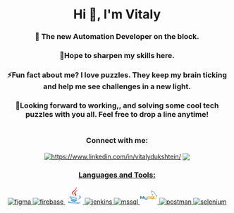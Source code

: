 <h1 align="center">Hi 👋, I'm Vitaly</h1>
<h3 align="center">🔭 The new Automation Developer on the block. </h3>
<h3 align="center">🌱Hope to sharpen my skills here. </h3>
<h3 align="center">⚡Fun fact about me? I love puzzles. They keep my brain ticking and help me see challenges in a new light. </h3>
<h3 align="center">🤝Looking forward to working,, and solving some cool tech puzzles with you all. Feel free to drop a line anytime!</h3>

<h1 </h1>

<h3 align="center">Connect with me:</h3>
<p align="center">
<a href="https://www.linkedin.com/in/vitalydukshtein/" target="blank"><img align="center" src="https://img.shields.io/badge/LinkedIn-0077B5?style=for-the-badge&logo=linkedin&logoColor=white" alt="https://www.linkedin.com/in/vitalydukshtein/" /></a>
<a href=mailto:"vitalickd@gmail.com” target="blank"><img align="center" src="https://img.shields.io/badge/Gmail-D14836?style=for-the-badge&logo=gmail&logoColor=white"</a> 
</p>

<h3 align="center">Languages and Tools:</h3>
<p align="center"> <a href="https://www.figma.com/" target="_blank" rel="noreferrer"> <img src="https://www.vectorlogo.zone/logos/figma/figma-icon.svg" alt="figma" width="40" height="40"/> </a> <a href="https://firebase.google.com/" target="_blank" rel="noreferrer"> <img src="https://www.vectorlogo.zone/logos/firebase/firebase-icon.svg" alt="firebase" width="40" height="40"/> </a> <a href="https://www.java.com" target="_blank" rel="noreferrer"> <img src="https://raw.githubusercontent.com/devicons/devicon/master/icons/java/java-original.svg" alt="java" width="40" height="40"/> </a> <a href="https://www.jenkins.io" target="_blank" rel="noreferrer"> <img src="https://www.vectorlogo.zone/logos/jenkins/jenkins-icon.svg" alt="jenkins" width="40" height="40"/> </a> <a href="https://www.microsoft.com/en-us/sql-server" target="_blank" rel="noreferrer"> <img src="https://www.svgrepo.com/show/303229/microsoft-sql-server-logo.svg" alt="mssql" width="40" height="40"/> </a> <a href="https://www.mysql.com/" target="_blank" rel="noreferrer"> <img src="https://raw.githubusercontent.com/devicons/devicon/master/icons/mysql/mysql-original-wordmark.svg" alt="mysql" width="40" height="40"/> </a> <a href="https://postman.com" target="_blank" rel="noreferrer"> <img src="https://www.vectorlogo.zone/logos/getpostman/getpostman-icon.svg" alt="postman" width="40" height="40"/> </a> <a href="https://www.selenium.dev" target="_blank" rel="noreferrer"> <img src="https://raw.githubusercontent.com/detain/svg-logos/780f25886640cef088af994181646db2f6b1a3f8/svg/selenium-logo.svg" alt="selenium" width="40" height="40"/> </a> </p>
